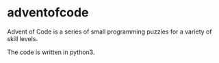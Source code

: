 # adventofcode

Advent of Code is a series of small programming puzzles for a variety of skill levels.

The code is written in python3.
